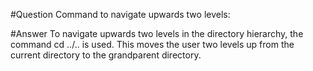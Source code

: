 #Question
Command to navigate upwards two levels:

#Answer
To navigate upwards two levels in the directory hierarchy, the command cd ../.. is used. This moves the user two levels up from the current directory to the grandparent directory.
